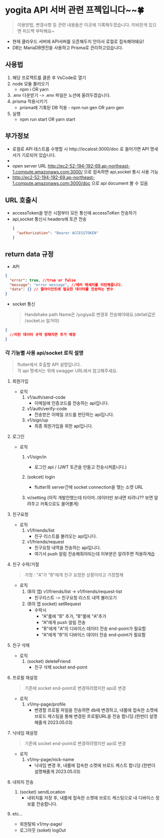 # yogita API 서버 관련 프젝입니다~~🍀

> 이용방법, 변경사항 등 관련 내용들은 이곳에 기록해두겠습니다. 미비한게 있으면 피드백 부탁해요~

- 현재 클라우드 서버에 API서버를 오픈해두지 안아서 로컬로 접속해야돼요!
- DB는 MariaDB엔진을 사용하고 Prisma로 관리하고있습니다.

## 사용법

1. 해당 프로젝트를 클론 후 VsCode로 열기
2. node 모듈 불러오기
   - npm i OR yarn
3. .env 다운받기 -> .env 파일은 노션에 올려두겠습니다.
4. prisma 적용시키기
   - prisma에 기록된 DB 적용 - npm run gen OR yarn gen
5. 실행
   - npm run start OR yarn start

## 부가정보

- 로컬로 API 테스트를 수행할 시 http://localost:3000/doc 로 들어가면 API 명새서가 기로되어 있습니다.
- 
- open server URL http://ec2-52-194-192-69.ap-northeast-1.compute.amazonaws.com:3000/ 으로 접속하면 api,socket 통시 사용 가능
- http://ec2-52-194-192-69.ap-northeast-1.compute.amazonaws.com:3000/doc 으로 api document 볼 수 있음

## URL 호출시

- accessToken을 받은 시점부터 모든 통신에 accessToKen 전송하기
- api,socket 통신시 headers에 토큰 전송
  ```json
  {
    "authorization": "Bearer ACCESSTOKEN"
  }
  ```

## return data 규정

- API

```json
{
  "error": true, //true or false
  "message": "error message", //에러 메세지를 리턴해줍니다.
  "data": {} // 클라이언트에 필요한 데이터를 전송하는 변수
}
```

- socket 통신
  > Handshake path Name은 /yogiya로 변경후 전송해야돼요.(defalt값은 /socket.io 일거야)

```json
{
  //리턴 데이터 규약 정해지면 추가 예정
}
```

### 각 기능별 사용 api/socket 로직 설명

> flutter에서 호출할 API 설명입니다. <br>
> 각 api 명세서는 위에 swagger URL에서 참고해주세요.

1. 회원가입

   - 로직
     1. v1/auth/send-code
        - 이메일에 인증코드를 전송하는 api입니다.
     2. v1/auth/verify-code
        - 전송받은 이메일 코드를 판단하는 api입니다.
     3. v1/sign/up
        - 최종 회원가입을 위한 api입니다.

2. 로그인

   - 로직

     1. v1/sign/in
        - 로그인 api / (JWT 토큰을 만들고 전송시켜줍니다.)
     2. (sokcet) login

        - flutter와 server간에 socket connection을 맺는 소캣 URL

     3. vi/setting (아직 개발안했는데 타이머..데이터만 보내면 되려나?? 보면 알려주고 카톡으로도 물어볼게)

3. 친구요청
   - 로직
     1. v1/friends/list
        - 친구 리스트를 불러오는 api입니다.
     2. v1/friends/request
        - 친구요청 내역을 전송하는 api입니다.
        - 여기서 push 알림 전송해줘야되는데 이부분은 알려주면 적용하게습
4. 친구 수락/거절
   > 가정 : "A"가 "B"에게 친구 요청한 상황이라고 가정할께
   - 로직
     1. (B의 앱) v1/friends/list -> v1/friends/request-list
        - 친구리스트 -> 친구요청 리스트 내역 불러오기
     2. (B의 앱 socket) setRequest
        - 수락시
          - "A"룸에 "B" 추가, "B"룸에 "A"추가
          - "A"에게 push 알림 전송
          - "B"에게 "A"의 디바이스 데이터 전송 end-point가 필요함
          - "A"에게 "B"의 디바이스 데이터 전송 end-point가 필요함
5. 친구 삭제
   - 로직
     1. (socket) deleteFriend
        - 친구 삭제 socket end-point
6. 프로필 재설정
   > 기존에 socket end-point로 변경하려했지만 api로 변경
   - 로직
     1. v1/my-page/profile
        - 변경할 프로필 파일을 전송하면 db에 변경하고, 내룸에 접속한 소켓에 브로드 케스팅을 통해 변경된 프로필URL을 전송 합니당.(한번더 설명해줄게 2023.05.03)
7. 닉네임 재설정
   > 기존에 socket end-point로 변경하려했지만 api로 변경
   - 로직
     1. v1/my-page/nick-name
        - 닉네임 변경 후, 내룸에 접속한 소켓에 브로드 케스트 합니당.(한번더 설명해줄게 2023.05.03)
8. 내위치 전송

   1. (socket) sendLocation
      - 내위치를 저장 후, 내룸에 접속한 소켓에 브로드 케스팅으로 내 디바이스 정보를 전송합니다.

9. etc...
   - 회원탈퇴 v1/my-page/
   - 로그아웃 (soket) logOut
